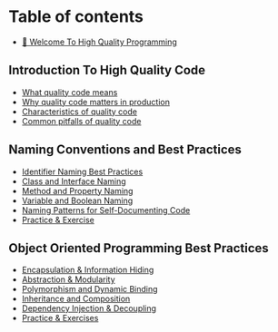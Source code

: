 # Table of contents

* [🚀 Welcome To High Quality Programming](README.md)

## Introduction To High Quality Code

* [What quality code means](introduction/what-quality-code-means.md)
* [Why quality code matters in production](introduction/why-quality-code-matters-in-production.md)
* [Characteristics of quality code](introduction/xtics-of-quality-code.md)
* [Common pitfalls of quality code](introduction/common-pitfalls-of-clean-code.md)

## Naming Conventions and Best Practices

* [Identifier Naming Best Practices](/naming-conventions/identifier-naming.md)
* [Class and Interface Naming](/naming-conventions/class-and-interface-naming.md)
* [Method and Property Naming](/naming-conventions/method-and-property-naming.md)
* [Variable and Boolean Naming](/naming-conventions/variable-and-boolean-naming.md)
* [Naming Patterns for Self-Documenting Code](/naming-conventions/naming-for-self-documenting.md)
* [Practice & Exercise](/naming-conventions/practices-and-exercises.md)
  
## Object Oriented Programming Best Practices

* [Encapsulation & Information Hiding](oop-practices/encapsulation.md)
* [Abstraction & Modularity](/oop-practices/abstraction.md)
* [Polymorphism and Dynamic Binding](/oop-practices/polymorphism.md)
* [Inheritance and Composition](/oop-practices/inheritance-and-composition.md)
* [Dependency Injection & Decoupling](/oop-practices/dependency-injection-and-decoupling.md)
* [Practice & Exercises](/oop-practices/pratice-and-exercises.md)
  
<!-- ## Clean Code Practices -->

<!-- * [SOLID Principles](basics/editor.md) -->
<!-- * [Dry & Kiss Principles](basics/markdown.md) -->
<!-- * [Code smells and how to fix them](basics/images-and-media.md) -->
<!-- * [Praactice & Exercises](basics/interactive-blocks.md) -->
<!-- * [OpenAPI](basics/openapi.md) -->
<!-- * [Integrations](basics/integrations.md) -->
  
<!-- ## Testing and Code Reliability -->

<!-- * [Writing Testable Code](basics/editor.md) -->
<!-- * [Writing Maintainable Unit Tests](basics/markdown.md) -->
<!-- * [Ensuring Code Doesn't Break](basics/images-and-media.md) -->
<!-- * [Practice & Exercises](basics/interactive-blocks.md) -->
<!-- * [OpenAPI](basics/openapi.md) -->
<!-- * [Integrations](basics/integrations.md) -->
  
<!-- ## Advanced Practices in High-Quality Code -->

<!-- * [Writing Testable Code](basics/editor.md) -->
<!-- * [Writing Maintainable Unit Tests](basics/markdown.md) -->
<!-- * [Ensuring Code Doesn't Break](basics/images-and-media.md) -->
<!-- * [Practice & Exercises](basics/interactive-blocks.md) -->
<!-- * [OpenAPI](basics/openapi.md) -->
<!-- * [Integrations](basics/integrations.md) -->


